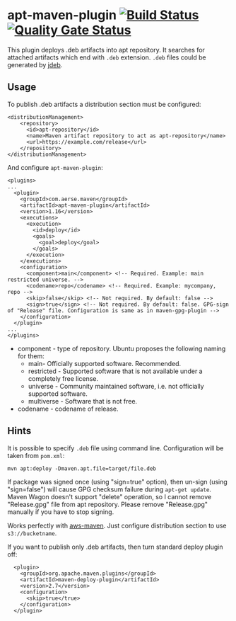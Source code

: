 # apt-maven-plugin [![Build Status](https://travis-ci.org/dernasherbrezon/apt-maven-plugin.svg?branch=master)](https://travis-ci.org/dernasherbrezon/apt-maven-plugin) [![Quality Gate Status](https://sonarcloud.io/api/project_badges/measure?project=com.aerse.maven%3Aapt-maven-plugin&metric=alert_status)](https://sonarcloud.io/dashboard?id=com.aerse.maven%3Aapt-maven-plugin)

This plugin deploys .deb artifacts into apt repository. It searches for attached artifacts which end with `.deb` extension. `.deb` files could be generated by [jdeb](https://github.com/tcurdt/jdeb). 

## 

## Usage

To publish .deb artifacts a distribution section must be configured:

```
<distributionManagement>
    <repository>
      <id>apt-repository</id>
      <name>Maven artifact repository to act as apt-repository</name>
      <url>https://example.com/release</url>
    </repository>
</distributionManagement>
```

And configure `apt-maven-plugin`:

```
<plugins>
...
  <plugin>
    <groupId>com.aerse.maven</groupId>
    <artifactId>apt-maven-plugin</artifactId>
    <version>1.16</version>
    <executions>
      <execution>
        <id>deploy</id>
        <goals>
          <goal>deploy</goal>
        </goals>
      </execution>
    </executions>
    <configuration>
      <component>main</component> <!-- Required. Example: main restricted universe. -->
      <codename>repo</codename> <!-- Required. Example: mycompany, repo -->
      <skip>false</skip> <!-- Not required. By default: false -->
      <sign>true</sign> <!-- Not required. By default: false. GPG-sign of "Release" file. Configuration is same as in maven-gpg-plugin -->
    </configuration>
  </plugin>
...
</plugins>
```

* component - type of repository. Ubuntu proposes the following naming for them:
  * main- Officially supported software. Recommended.
  * restricted - Supported software that is not available under a completely free license.
  * universe - Community maintained software, i.e. not officially supported software.
  * multiverse - Software that is not free.
* codename - codename of release. 


## Hints

It is possible to specify `.deb` file using command line. Configuration will be taken from `pom.xml`:

```
mvn apt:deploy -Dmaven.apt.file=target/file.deb
```

If package was signed once (using "sign=true" option), then un-sign (using "sign=false") will cause GPG checksum failure during ```apt-get update```.  Maven Wagon doesn't support "delete" operation, so I cannot remove "Release.gpg" file from apt repository. Please remove "Release.gpg" manually if you have to stop signing.

Works perfectly with [aws-maven](https://github.com/spring-projects/aws-maven "aws-maven"). Just configure distribution section to use `s3://bucketname`.

If you want to publish only .deb artifacts, then turn standard deploy plugin off:

```
  <plugin>
    <groupId>org.apache.maven.plugins</groupId>
    <artifactId>maven-deploy-plugin</artifactId>
    <version>2.7</version>
    <configuration>
      <skip>true</true>
    </configuration>
  </plugin>
```


